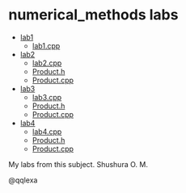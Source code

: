 <h1>numerical_methods labs</h1>
<ul>
  <li>
    <a href=https://github.com/qqlexa/kpi_labs/blob/main/oop/lab1>lab1</a>
    <ul>
      <li>
        <a href=https://github.com/qqlexa/kpi_labs/blob/main/oop/lab1/lab1.cpp>lab1.cpp</a>
      </li>
    </ul>
  </li>
  <li>
    <a href=https://github.com/qqlexa/kpi_labs/blob/main/oop/lab2>lab2</a>
    <ul>
        <li>
          <a href=https://github.com/qqlexa/kpi_labs/blob/main/oop/lab2/lab2.cpp>lab2.cpp</a>
        </li>
        <li>
          <a href=https://github.com/qqlexa/kpi_labs/blob/main/oop/lab2/Product.h>Product.h</a>
        </li>
        <li>
          <a href=https://github.com/qqlexa/kpi_labs/blob/main/oop/lab2/Product.cpp>Product.cpp</a>
        </li>
      </ul>
  </li>
  <li>
    <a href=https://github.com/qqlexa/kpi_labs/blob/main/oop/lab3>lab3</a>
    <ul>
        <li>
          <a href=https://github.com/qqlexa/kpi_labs/blob/main/oop/lab3/lab3.cpp>lab3.cpp</a>
        </li>
        <li>
          <a href=https://github.com/qqlexa/kpi_labs/blob/main/oop/lab3/Product.h>Product.h</a>
        </li>
        <li>
          <a href=https://github.com/qqlexa/kpi_labs/blob/main/oop/lab3/Product.cpp>Product.cpp</a>
        </li>
      </ul>
  </li>
  <li>
    <a href=https://github.com/qqlexa/kpi_labs/blob/main/oop/lab4>lab4</a>
    <ul>
        <li>
          <a href=https://github.com/qqlexa/kpi_labs/blob/main/oop/lab4/lab4.cpp>lab4.cpp</a>
        </li>
        <li>
          <a href=https://github.com/qqlexa/kpi_labs/blob/main/oop/lab4/Product.h>Product.h</a>
        </li>
        <li>
          <a href=https://github.com/qqlexa/kpi_labs/blob/main/oop/lab4/Product.cpp>Product.cpp</a>
        </li>
      </ul>
  </li>
</ul>


My labs from this subject. Shushura O. M.

@qqlexa
